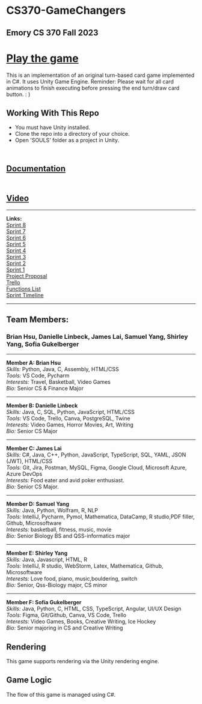 # CS370-GameChangers
## Emory CS 370 Fall 2023


# [Play the game](https://game-changer-s.itch.io/souls)

This is an implementation of an original turn-based card game implemented in C#. It uses Unity Game Engine. 
Reminder: Please wait for all card animations to finish executing before pressing the end turn/draw card button. : )

## Working With This Repo

 - You must have Unity installed.
 - Clone the repo into a directory of your choice.
 - Open 'SOULS' folder as a project in Unity.

## <br> [Documentation](https://docs.google.com/document/d/1WLhAJvbYEuw6xkpE8mYSTdLun5yRVibJV3SKiy9Iwmg/edit?usp=sharing)<br>
## <br> [Video](https://www.youtube.com/watch?v=YjUHeHK0Nx4)<br>

---

**Links:** <br> 
[Sprint 8](https://docs.google.com/presentation/d/1JPCw2pf5SY3mDqqvEpe6-B19-wYBktfqHLsJGcHbh-0/edit?usp=sharing) <br>
[Sprint 7](https://docs.google.com/presentation/d/1zNFlW2Mme1dszAlPT7xyroy-G7-WdNrEFqM3euskduA/edit#slide=id.g285146d2de8_2_1540) <br>
[Sprint 6](https://docs.google.com/presentation/d/1AY7oRZFdKcCpWTRR7ZDauV4nz9rFj0WTXKzpFI0j3UE/edit?usp=sharing) <br>
[Sprint 5](https://docs.google.com/presentation/d/16NwYxn2YLF7hW1fJyc-IWQ1-dl39KmfO1AtW9A-4kVc/edit#slide=id.g28e0cbf70ff_1_25) <br>
[Sprint 4](https://docs.google.com/presentation/d/1bZDrkimwGz5LyNLvg2VdiFtd7SapGp8bhuIGPBdoGhc/edit#slide=id.g285146d2de8_2_1540) <br>
[Sprint 3](https://docs.google.com/presentation/d/1okUPCQJ8IFvWlTj3UuLJ0vtudTm1aXpBTxNOvHRdcBs/edit?usp=sharing) <br>
[Sprint 2](https://docs.google.com/presentation/d/12-kwTeK3Ubu7tDXAcoUCWhIvrvZImMVV5pM3dO2_O9I/edit#slide=id.p) <br>
[Sprint 1](https://docs.google.com/presentation/d/1T6Z_q7SR2cEHBGo31K_MCiiH4047obMaSx51C-dxVm4/edit?usp=sharing) <br>
[Project Proposal](https://docs.google.com/presentation/d/1oWdBqHFe8299t91JThk7zTl_vFgyKYVjIXRORhOs4zI/edit#slide=id.p) <br>
[Trello](https://trello.com/invite/b/Ox45nhFf/ATTI249400479013806dc81d355bd674a5e36A398597/csp-project-backlog) <br>
[Functions List](https://docs.google.com/document/d/1tSavKbClF670-tG4Z7Up-BwLSC9Qqs-TPa8wJTj-48Q/edit?usp=sharing) <br>
[Sprint Timeline](https://docs.google.com/document/d/1WYvsGLdKtCPHooCMdgniGkq3gmHA9t2zn91hrpFuEkg/edit?usp=sharing) <br>

---


## **Team Members:** 
### Brian Hsu, Danielle Linbeck, James Lai, Samuel Yang, Shirley Yang, Sofia Gukelberger

---


**Member A: Brian Hsu**  
*Skills:* Python, Java, C, Assembly, HTML/CSS<br>
*Tools:*  VS Code, Pycharm<br>
*Interests:* Travel, Basketball, Video Games<br>
*Bio:* Senior CS & Finance Major<br>

---

**Member B: Danielle Linbeck**  
*Skills:* Java, C, SQL, Python, JavaScript, HTML/CSS <br>
*Tools:* VS Code, Trello, Canva, PostgreSQL, Twine <br>
*Interests:* Video Games, Horror Movies, Art, Writing <br>
*Bio:* Senior CS Major<br>

---

**Member C: James Lai**  
*Skills:* C#, Java, C++, Python, JavaScript, TypeScript, SQL, YAML, JSON (JWT), HTML/CSS <br>
*Tools:*  Git, Jira, Postman, MySQL, Figma, Google Cloud, Microsoft Azure, Azure DevOps <br>
*Interests:* Food eater and avid poker enthusiast.<br>
*Bio:* Senior CS Major. <br>

---

**Member D: Samuel Yang**  
*Skills:* Java, Python, Wolfram, R, NLP<br>
*Tools:* IntelliJ, Pycharm, Pymol, Mathematica, DataCamp, R studio,PDF filler, Github, Microsoftware<br>
*Interests:* basketball, fitness, music, movie<br>
*Bio:* Senior Biology BS and QSS-informatics major<br>

---

**Member E: Shirley Yang**  
*Skills:* Java, Javascript, HTML, R <br>
*Tools:* IntelliJ, R studio, WebStorm, Latex, Mathematica, Github, Microsoftware<br>
*Interests:* Love food, piano, music,bouldering, switch <br>
*Bio:* Senior, Qss-Biology major, CS minor<br>

---

**Member F: Sofia Gukelberger**  
*Skills:* Java, Python, C, HTML, CSS, TypeScript, Angular, UI/UX Design <br>
*Tools:* Figma, Git/Github, Canva, VS Code, Trello <br>
*Interests:* Video Games, Books, Creative Writing, Ice Hockey <br>
*Bio:* Senior majoring in CS and Creative Writing <br>


## Rendering
This game supports rendering via the Unity rendering engine.

## Game Logic
The flow of this game is managed using C#. 



